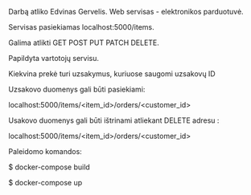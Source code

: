 Darbą atliko Edvinas Gervelis. Web servisas - elektronikos parduotuvė.

Servisas pasiekiamas localhost:5000/items.

Galima atlikti GET POST PUT PATCH DELETE.

Papildyta vartotojų servisu. 

Kiekvina prekė turi uzsakymus, kuriuose saugomi uzsakovų ID

Uzsakovo duomenys gali būti pasiekiami:

localhost:5000/items/<item_id>/orders/<customer_id>

Usakovo duomenys gali būti ištrinami atliekant DELETE adresu :

localhost:5000/items/<item_id>/orders/<customer_id>

Paleidomo komandos:

$ docker-compose build

$ docker-compose up
